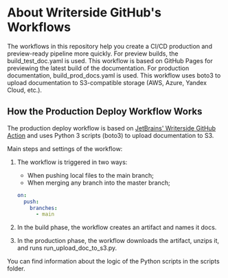 # About Writerside GitHub's Workflows

The workflows in this repository help you create a CI/CD production and preview-ready pipeline more quickly. For preview builds, the build_test_doc.yaml is used. This workflow is based on GitHub Pages for previewing the latest build of the documentation. For production documentation, build_prod_docs.yaml is used. This workflow uses boto3 to upload documentation to S3-compatible storage (AWS, Azure, Yandex Cloud, etc.).

## How the Production Deploy Workflow Works

The production deploy workflow is based on [JetBrains' Writerside GitHub Action](https://github.com/JetBrains/writerside-github-action) and uses Python 3 scripts (boto3) to upload documentation to S3.

Main steps and settings of the workflow:
1. The workflow is triggered in two ways:
    * When pushing local files to the main branch;
    * When merging any branch into the master branch;

    ```yaml
    on:
      push:
        branches:
          - main
    ```
    
2. In the build phase, the workflow creates an artifact and names it docs.
3. In the production phase, the workflow downloads the artifact, unzips it, and runs run_upload_doc_to_s3.py.

You can find information about the logic of the Python scripts in the scripts folder.